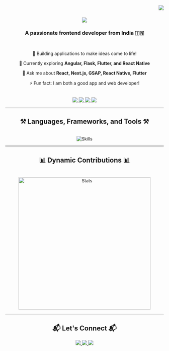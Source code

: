 <img align="right" src="https://visitor-badge.laobi.icu/badge?page_id=ddensingh.ddensingh" />

<h1 align="center">
    <img src="https://readme-typing-svg.herokuapp.com/?font=Righteous&size=40&center=true&vCenter=true&width=600&height=80&duration=4000&lines=Hi+There!+👋;+I'm+Densingh!;+Welcome+to+My+Profile!" />
</h1>

<h3 align="center">A passionate frontend developer from India 🇮🇳</h3>

<br/>

<div align="center">
  <p>🌟 Building applications to make ideas come to life!</p>
  <p>🌱 Currently exploring <strong>Angular, Flask, Flutter, and React Native</strong></p>
  <p>💬 Ask me about <strong>React, Next.js, GSAP, React Native, Flutter</strong></p>
  <p>⚡ Fun fact: I am both a good app and web developer!</p>
</div>

<br/>

<div align="center">
  <a href="mailto:ddensingh18@gmail.com">
    <img src="https://img.shields.io/badge/Gmail-333333?style=for-the-badge&logo=gmail&logoColor=red" />
  </a>
  <a href="https://linkedin.com/in/densingh" target="_blank">
    <img src="https://img.shields.io/badge/LinkedIn-0077B5?style=for-the-badge&logo=linkedin&logoColor=white" />
  </a>
  <a href="https://profile-dya4e3w0b-densinghs-projects.vercel.app/" target="_blank">
     <img src="https://img.shields.io/badge/Portfolio-FF5722?style=for-the-badge&logo=todoist&logoColor=white" />
  </a>
  <a href="https://twitter.com/densingh" target="_blank">
    <img src="https://img.shields.io/badge/Twitter-1DA1F2?style=for-the-badge&logo=twitter&logoColor=white" />
  </a>
</div>

<hr/>

<h2 align="center">⚒️ Languages, Frameworks, and Tools ⚒️</h2>
<br/>
<div align="center">
    <img src="https://skillicons.dev/icons?i=react,angular,html,css,bootstrap,tailwind,js,ts,nodejs,express,firebase,mongodb,java,python,flask,git,docker,aws,figma,flutter,c" alt="Skills" />
</div>

<hr/>

<h2 align="center">📊 Dynamic Contributions 📊</h2>
<br/>
<div align="center">
  <!-- GitHub Readme Stats -->
  <img src="https://github-readme-stats.vercel.app/api?username=ddensingh&show_icons=true&theme=radical&count_private=true&rank_icon=github&border_radius=10" alt="Stats" width="420"/>


</div>


<hr/>

<h2 align="center">📬 Let's Connect 📬</h2>
<div align="center">
  <a href="https://profile-dya4e3w0b-densinghs-projects.vercel.app/" target="_blank">
     <img src="https://img.shields.io/badge/My%20Projects-FF5722?style=for-the-badge&logo=vercel&logoColor=white" />
  </a>
  <a href="https://soumyajitblogs.vercel.app/" target="_blank">
    <img src="https://img.shields.io/badge/My%20Blogs-4285F4?style=for-the-badge&logo=google&logoColor=white" />
  </a>
  <a href="mailto:ddensingh18@gmail.com">
    <img src="https://img.shields.io/badge/Email-0078D4?style=for-the-badge&logo=microsoftoutlook&logoColor=white" />
  </a>
</div>
